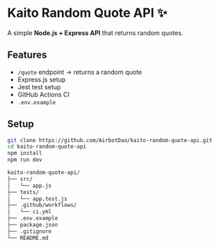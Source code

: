 
# Kaito Random Quote API ✨

A simple **Node.js + Express API** that returns random quotes.

## Features
- `/quote` endpoint → returns a random quote
- Express.js setup
- Jest test setup
- GitHub Actions CI
- `.env.example`

## Setup
```bash
git clone https://github.com/AirbotDao/kaito-random-quote-api.git
cd kaito-random-quote-api
npm install
npm run dev

kaito-random-quote-api/
├── src/
│   └── app.js
├── tests/
│   └── app.test.js
├── .github/workflows/
│   └── ci.yml
├── .env.example
├── package.json
├── .gitignore
└── README.md
